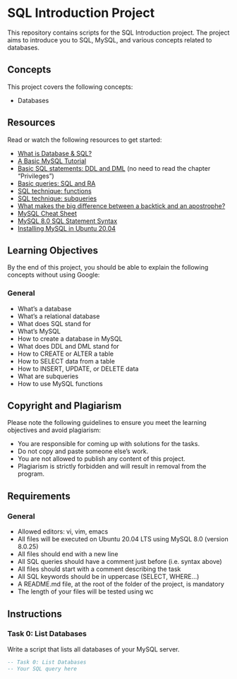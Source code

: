 # SQL Introduction Project

This repository contains scripts for the SQL Introduction project. The project aims to introduce you to SQL, MySQL, and various concepts related to databases.

## Concepts

This project covers the following concepts:

- Databases

## Resources

Read or watch the following resources to get started:

- [What is Database & SQL?](link-to-resource)
- [A Basic MySQL Tutorial](link-to-resource)
- [Basic SQL statements: DDL and DML](link-to-resource) (no need to read the chapter “Privileges”)
- [Basic queries: SQL and RA](link-to-resource)
- [SQL technique: functions](link-to-resource)
- [SQL technique: subqueries](link-to-resource)
- [What makes the big difference between a backtick and an apostrophe?](link-to-resource)
- [MySQL Cheat Sheet](link-to-resource)
- [MySQL 8.0 SQL Statement Syntax](link-to-resource)
- [Installing MySQL in Ubuntu 20.04](link-to-resource)

## Learning Objectives

By the end of this project, you should be able to explain the following concepts without using Google:

### General
- What’s a database
- What’s a relational database
- What does SQL stand for
- What’s MySQL
- How to create a database in MySQL
- What does DDL and DML stand for
- How to CREATE or ALTER a table
- How to SELECT data from a table
- How to INSERT, UPDATE, or DELETE data
- What are subqueries
- How to use MySQL functions

## Copyright and Plagiarism

Please note the following guidelines to ensure you meet the learning objectives and avoid plagiarism:

- You are responsible for coming up with solutions for the tasks.
- Do not copy and paste someone else’s work.
- You are not allowed to publish any content of this project.
- Plagiarism is strictly forbidden and will result in removal from the program.

## Requirements

### General

- Allowed editors: vi, vim, emacs
- All files will be executed on Ubuntu 20.04 LTS using MySQL 8.0 (version 8.0.25)
- All files should end with a new line
- All SQL queries should have a comment just before (i.e. syntax above)
- All files should start with a comment describing the task
- All SQL keywords should be in uppercase (SELECT, WHERE…)
- A README.md file, at the root of the folder of the project, is mandatory
- The length of your files will be tested using wc

## Instructions

### Task 0: List Databases

Write a script that lists all databases of your MySQL server.

```sql
-- Task 0: List Databases
-- Your SQL query here

